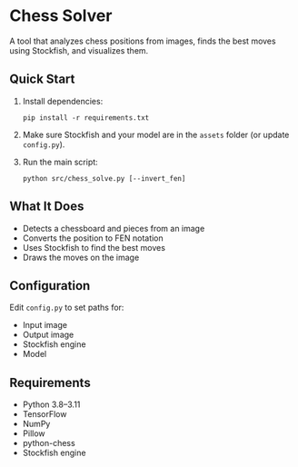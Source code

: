 # Chess Solver

A tool that analyzes chess positions from images, finds the best moves using Stockfish, and visualizes them.

## Quick Start

1. Install dependencies:
    ```
    pip install -r requirements.txt
    ```
2. Make sure Stockfish and your model are in the `assets` folder (or update `config.py`).

3. Run the main script:
    ```
    python src/chess_solve.py [--invert_fen]
    ```

## What It Does

-   Detects a chessboard and pieces from an image
-   Converts the position to FEN notation
-   Uses Stockfish to find the best moves
-   Draws the moves on the image

## Configuration

Edit `config.py` to set paths for:

-   Input image
-   Output image
-   Stockfish engine
-   Model

## Requirements

-   Python 3.8–3.11
-   TensorFlow
-   NumPy
-   Pillow
-   python-chess
-   Stockfish engine
